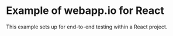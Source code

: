 # Example of webapp.io for React

This example sets up for end-to-end testing within a React project.
